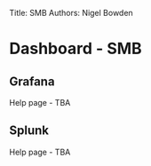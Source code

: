 Title: SMB
Authors: Nigel Bowden

# Dashboard - SMB


## Grafana
Help page - TBA


## Splunk
Help page - TBA